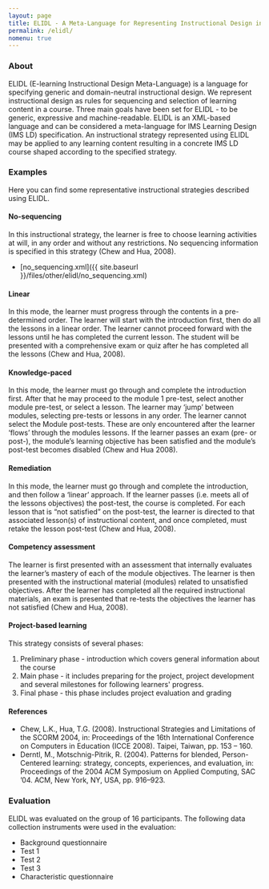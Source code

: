 ```yaml
---
layout: page
title: ELIDL - A Meta-Language for Representing Instructional Design in an E-learning Course
permalink: /elidl/
nomenu: true
---
```


### About

ELIDL (E-learning Instructional Design Meta-Language) is a language for specifying generic and domain-neutral instructional design. We represent instructional design as rules for sequencing and selection of learning content in a course.  Three main goals have been set for ELIDL - to be generic, expressive and machine-readable. ELIDL is an XML-based language and can be considered a meta-language for IMS Learning Design (IMS LD) specification. An instructional strategy represented using ELIDL may be applied to any learning content resulting in a concrete IMS LD course shaped according to the specified strategy.

### Examples

Here you can find some representative instructional strategies described using ELIDL.

#### No-sequencing
In this instructional strategy, the learner is free to choose learning activities at will, in any order and without any restrictions. No sequencing information is specified in this strategy (Chew and Hua, 2008). 

+ [no_sequencing.xml]({{ site.baseurl }}/files/other/elidl/no_sequencing.xml)

#### Linear

In this mode, the learner must progress through the contents in a pre-determined order.
The learner will start with the introduction first, then do all the lessons in a
linear order. The learner cannot proceed forward with the lessons until he has completed the current lesson. The student will be presented with a comprehensive exam or
quiz after he has completed all the lessons (Chew and Hua, 2008).

#### Knowledge-paced 

In this mode, the learner must go through and complete the introduction first. After that he
may proceed to the module 1 pre-test, select another module pre-test, or select a lesson.
The learner may ‘jump’ between modules, selecting pre-tests or lessons in any order. The learner cannot select the Module post-tests. These are only encountered after the learner ‘flows’ through the modules lessons. If the learner passes an exam (pre- or post-),
the module’s learning objective has been satisfied and the module’s post-test becomes
disabled (Chew and Hua 2008).

#### Remediation
In this mode, the learner must go through and complete the introduction, and then follow a
‘linear’ approach. If the learner passes (i.e. meets all of the lessons objectives) the post-test, the course is completed. For each lesson that is “not satisfied” on the post-test, the learner is directed to that associated lesson(s) of instructional content, and once completed, must retake the lesson post-test (Chew and Hua, 2008).

#### Competency assessment
The learner is first presented with an assessment that internally evaluates the learner’s mastery of each of the module objectives. The learner is then presented with the instructional material (modules) related to unsatisfied objectives. After the learner has completed all the required instructional materials, an exam is presented that re-tests the objectives the learner has not satisfied (Chew and Hua, 2008).

#### Project-based learning
This strategy consists of several phases:
1. Preliminary phase - introduction which covers general information about the course
2. Main phase - it includes preparing for the project, project development and several milestones for following learners' progress. 
3. Final phase - this phase includes project evaluation and grading

#### References
+ Chew, L.K., Hua, T.G. (2008). Instructional Strategies and Limitations of the SCORM 2004, in: Proceedings of the 16th International Conference on Computers in Education (ICCE 2008). Taipei, Taiwan, pp. 153 – 160.
+ Derntl, M., Motschnig-Pitrik, R. (2004). Patterns for blended, Person-Centered learning: strategy, concepts, experiences, and evaluation, in: Proceedings of the 2004 ACM Symposium on Applied Computing, SAC  ’04. ACM, New York, NY, USA, pp. 916–923.

### Evaluation

ELIDL was evaluated on the group of 16 participants. The following data collection instruments were used in the evaluation:

+ Background questionnaire
+ Test 1
+ Test 2
+ Test 3
+ Characteristic questionnaire


